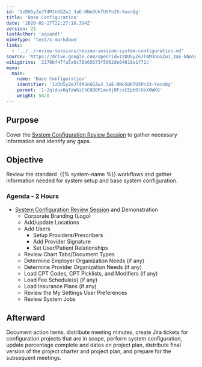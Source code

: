 ```yaml
---
id: '1zDU5yZeJT4MJnGGZwJ_3aE-NNoSUkTUSPn2X-YwcnQg'
title: 'Base Configuration'
date: '2020-02-27T21:27:18.394Z'
version: 21
lastAuthor: 'aquandt'
mimeType: 'text/x-markdown'
links:
  - '../../review-sessions/review-session-system-configuration.md'
source: 'https://drive.google.com/open?id=1zDU5yZeJT4MJnGGZwJ_3aE-NNoSUkTUSPn2X-YwcnQg'
wikigdrive: '2170bf47fa5a6c78b65673f5062de64818a1f71c'
menu:
  main:
    name: 'Base Configuration'
    identifier: '1zDU5yZeJT4MJnGGZwJ_3aE-NNoSUkTUSPn2X-YwcnQg'
    parent: '1-2qldux0qTaW6zChE0BBM1mvXjBFcxCEpbDlUiX0WKQ'
    weight: 5820
---
```

## Purpose  
  
Cover the [System Configuration Review Session](../../review-sessions/review-session-system-configuration.md) to gather necessary information and identify any gaps.
  
## Objective  
  
Review the standard  {{% system-name %}} workflows and gather information needed for system setup and base system configuration.
  
### Agenda - 2 Hours  

* [System Configuration Review Session](../../review-sessions/review-session-system-configuration.md) and Demonstration
   * Corporate Branding (Logo)
   * Add/update Locations
   * Add Users
      * Setup Providers/Prescribers
      * Add Provider Signature
      * Set User/Patient Relationships
   * Review Chart Tabs/Document Types
   * Determine Employer Organization Needs (if any)
   * Determine Provider Organization Needs (if any)
   * Load CPT Codes, CPT Picklists, and Modifiers (if any)
   * Load Fee Schedule(s) (if any)
   * Load Insurance Plans (if any)
   * Review the My Settings User Preferences
   * Review System Jobs
  
## Afterward  
  
Document action items, distribute meeting minutes, create Jira tickets for configuration projects that are in scope, perform system configuration, update percentage complete and dates on project plan, distribute final version of the project charter and project plan, and prepare for the subsequent meetings.
